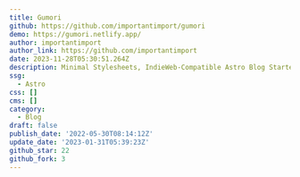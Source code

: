 ```yaml
---
title: Gumori
github: https://github.com/importantimport/gumori
demo: https://gumori.netlify.app/
author: importantimport
author_link: https://github.com/importantimport
date: 2023-11-28T05:30:51.264Z
description: Minimal Stylesheets, IndieWeb-Compatible Astro Blog Starter.
ssg:
  - Astro
css: []
cms: []
category:
  - Blog
draft: false
publish_date: '2022-05-30T08:14:12Z'
update_date: '2023-01-31T05:39:23Z'
github_star: 22
github_fork: 3
---
```

